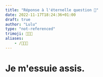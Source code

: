 ```yaml
---
title: "Réponse à l'éternelle question 🧻"
date: 2022-11-17T18:24:36+01:00
draft: true
author: "Lulu"
type: "not-referenced"
trimoji: 🧻🧻🧻
aliases:
    - /🧻🧻🧻
---
```


# Je m'essuie assis.